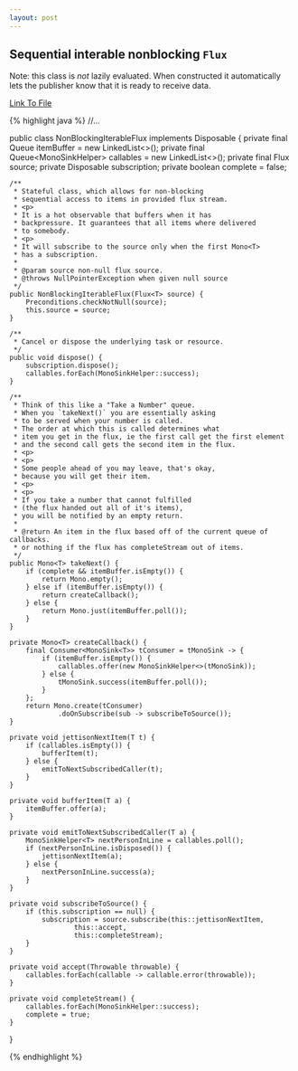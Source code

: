 ```yaml
---
layout: post
---
```


Sequential interable nonblocking `Flux`
---

Note: this class is _not_ lazily evaluated. When constructed it automatically lets the publisher know that it is ready to receive data.

[Link To File](https://github.com/Unthrottled/mongo-images/blob/master/web-service/src/main/java/io/acari/images/flux/NonBlockingIterableFlux.java)

{% highlight java %}
    //...
    

public class NonBlockingIterableFlux<T> implements Disposable {
    private final Queue<T> itemBuffer = new LinkedList<>();
    private final Queue<MonoSinkHelper<T>> callables = new LinkedList<>();
    private final Flux<T> source;
    private Disposable subscription;
    private boolean complete = false;

    /**
     * Stateful class, which allows for non-blocking
     * sequential access to items in provided flux stream.
     * <p>
     * It is a hot observable that buffers when it has
     * backpressure. It guarantees that all items where delivered
     * to somebody.
     * <p>
     * It will subscribe to the source only when the first Mono<T>
     * has a subscription.
     *
     * @param source non-null flux source.
     * @throws NullPointerException when given null source
     */
    public NonBlockingIterableFlux(Flux<T> source) {
        Preconditions.checkNotNull(source);
        this.source = source;
    }

    /**
     * Cancel or dispose the underlying task or resource.
     */
    public void dispose() {
        subscription.dispose();
        callables.forEach(MonoSinkHelper::success);
    }

    /**
     * Think of this like a "Take a Number" queue.
     * When you `takeNext()` you are essentially asking
     * to be served when your number is called.
     * The order at which this is called determines what
     * item you get in the flux, ie the first call get the first element
     * and the second call gets the second item in the flux.
     * <p>
     * <p>
     * Some people ahead of you may leave, that's okay,
     * because you will get their item.
     * <p>
     * <p>
     * If you take a number that cannot fulfilled
     * (the flux handed out all of it's items),
     * you will be notified by an empty return.
     *
     * @return An item in the flux based off of the current queue of callbacks.
     * or nothing if the flux has completeStream out of items.
     */
    public Mono<T> takeNext() {
        if (complete && itemBuffer.isEmpty()) {
            return Mono.empty();
        } else if (itemBuffer.isEmpty()) {
            return createCallback();
        } else {
            return Mono.just(itemBuffer.poll());
        }
    }

    private Mono<T> createCallback() {
        final Consumer<MonoSink<T>> tConsumer = tMonoSink -> {
            if (itemBuffer.isEmpty()) {
                callables.offer(new MonoSinkHelper<>(tMonoSink));
            } else {
                tMonoSink.success(itemBuffer.poll());
            }
        };
        return Mono.create(tConsumer)
                .doOnSubscribe(sub -> subscribeToSource());
    }

    private void jettisonNextItem(T t) {
        if (callables.isEmpty()) {
            bufferItem(t);
        } else {
            emitToNextSubscribedCaller(t);
        }
    }

    private void bufferItem(T a) {
        itemBuffer.offer(a);
    }

    private void emitToNextSubscribedCaller(T a) {
        MonoSinkHelper<T> nextPersonInLine = callables.poll();
        if (nextPersonInLine.isDisposed()) {
            jettisonNextItem(a);
        } else {
            nextPersonInLine.success(a);
        }
    }

    private void subscribeToSource() {
        if (this.subscription == null) {
            subscription = source.subscribe(this::jettisonNextItem,
                    this::accept,
                    this::completeStream);
        }
    }

    private void accept(Throwable throwable) {
        callables.forEach(callable -> callable.error(throwable));
    }

    private void completeStream() {
        callables.forEach(MonoSinkHelper::success);
        complete = true;
    }
}

{% endhighlight %}
